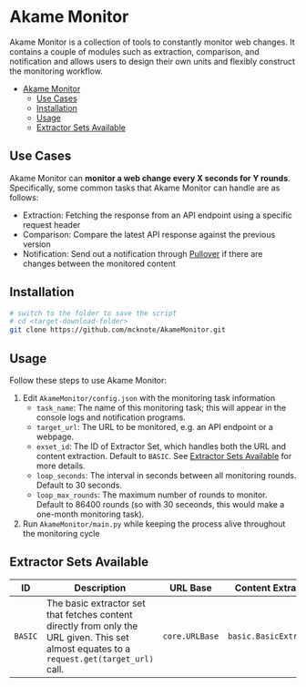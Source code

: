# Akame Monitor

Akame Monitor is a collection of tools to constantly monitor web changes. It contains a couple of modules such as extraction, comparison, and notification and allows users to design their own units and flexibly construct the monitoring workflow.

- [Akame Monitor](#akame-monitor)
  - [Use Cases](#use-cases)
  - [Installation](#installation)
  - [Usage](#usage)
  - [Extractor Sets Available](#extractor-sets-available)

## Use Cases

Akame Monitor can **monitor a web change every X seconds for Y rounds**. Specifically, some common tasks that Akame Monitor can handle are as follows:

- Extraction: Fetching the response from an API endpoint using a specific request header
- Comparison: Compare the latest API response against the previous version
- Notification: Send out a notification through [Pullover](https://pushover.net/) if there are changes between the monitored content

## Installation

```bash
# switch to the folder to save the script
# cd <target-download-folder>
git clone https://github.com/mcknote/AkameMonitor.git
```

## Usage

Follow these steps to use Akame Monitor:

1. Edit `AkameMonitor/config.json` with the monitoring task information
   - `task_name`: The name of this monitoring task; this will appear in the console logs and notification programs.
   - `target_url`: The URL to be monitored, e.g. an API endpoint or a webpage.
   - `exset_id`: The ID of Extractor Set, which handles both the URL and content extraction. Default to `BASIC`. See [Extractor Sets Available](##extractor-sets-available) for more details.
   - `loop_seconds`: The interval in seconds between all monitoring rounds. Default to 30 seconds.
   - `loop_max_rounds`: The maximum number of rounds to monitor. Default to 86400 rounds (so with 30 seceonds, this would make a one-month monitoring task).
2. Run `AkameMonitor/main.py` while keeping the process alive throughout the monitoring cycle

## Extractor Sets Available

| ID | Description | URL Base | Content Extractor |
| --- | --- | --- | --- |
| `BASIC` | The basic extractor set that fetches content directly from only the URL given. This set almost equates to a `request.get(target_url)` call. | `core.URLBase` | `basic.BasicExtractor` |
